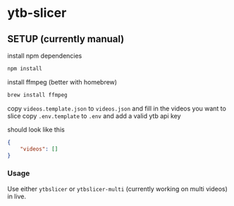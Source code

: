 # ytb-slicer

## SETUP (currently manual)

install npm dependencies

```bash
npm install
```

install ffmpeg (better with homebrew)

```bash
brew install ffmpeg
```

copy `videos.template.json` to `videos.json` and fill in the videos you want to slice
copy `.env.template` to `.env` and add a valid ytb api key

should look like this

```json
{
	"videos": []
}
```

### Usage

Use either `ytbslicer` or `ytbslicer-multi` (currently working on multi videos) in live.
